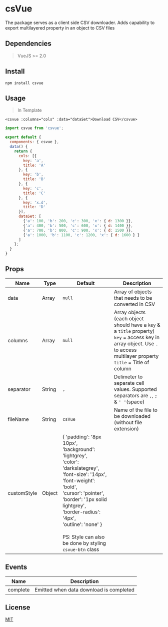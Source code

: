# csVue
The package serves as a client side CSV downloader. Adds capability to export multilayered property in an object to CSV files

## Dependencies
> VueJS >= 2.0

## Install
```
npm install csvue
```

## Usage
> In Template

```vue
<csvue :columns="cols" :data="dataSet">Download CSV</csvue>
```

```js
import csvue from 'csvue';

export default {
  components: { csvue },
  data() {
    return {
      cols: [{
        key: 'a',
        title: 'A'
      }, {
        key: 'b',
        title: 'B'
      }, {
        key: 'c',
        title: 'C'
      }, {
        key: 'x.d',
        title: 'D'
      }],
      dataSet: [
        {'a': 100, 'b': 200, 'c': 300, 'x': { d: 1300 }},
        {'a': 400, 'b': 500, 'c': 600, 'x': { d: 1400 }},
        {'a': 700, 'b': 800, 'c': 900, 'x': { d: 1500 }},
        {'a': 1000, 'b': 1100, 'c': 1200, 'x': { d: 1600 } }
      ]
    };
  }
}
```

## Props

Name | Type| Default | Description
--- | --- | --- | ---
data | Array | `null` | Array of objects that needs to be converted in CSV
columns | Array | `null` | Array objects (each object should have a `key` & a `title` property)<br> `key` = access key in array object. Use `.` to access multilayer property<br>`title` = Title of column
separator | String | `,` | Delimeter to separate cell values. Supported separators are `,`, `;` & `' '`(space)
fileName | String | `csVue` | Name of the file to be downloaded (without file extension)
customStyle | Object | { 'padding': '8px 10px',<br>'background': 'lightgrey',<br>'color': 'darkslategrey',<br>'font-size': '14px',<br>'font-weight': 'bold',<br>'cursor': 'pointer',<br>'border': '1px solid lightgrey',<br>'border-radius': '4px',<br>'outline': 'none' }<br><br>PS: Style can also be done by styling `csvue-btn` class

## Events

Name | Description
--- | ---
complete | Emitted when data download is completed

## License

[MIT](http://vjpr.mit-license.org)
